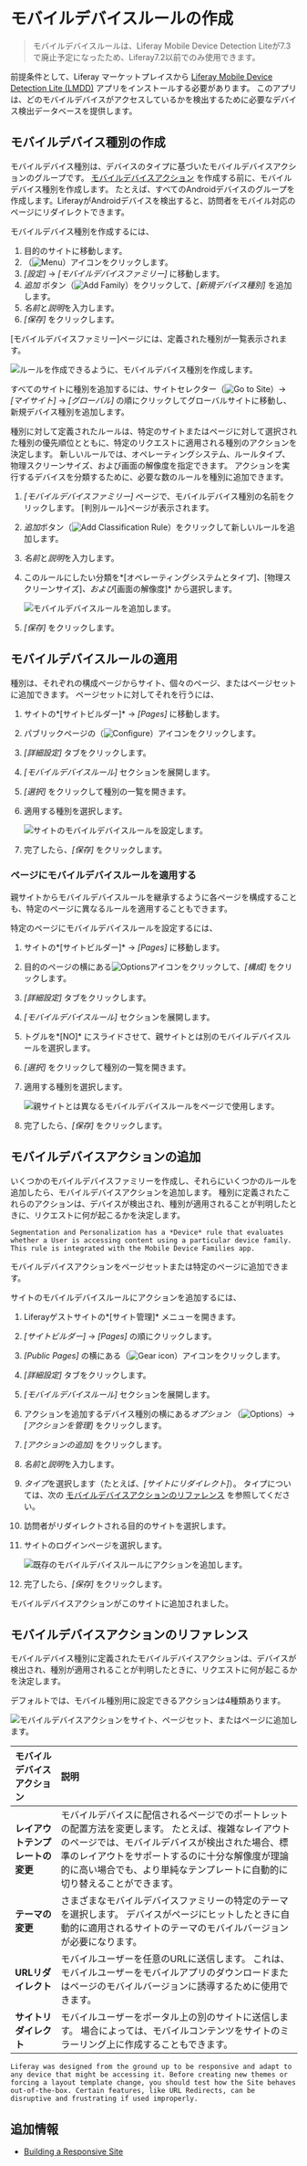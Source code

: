 # モバイルデバイスルールの作成

> モバイルデバイスルールは、Liferay Mobile Device Detection Liteが7.3で廃止予定になったため、Liferay7.2以前でのみ使用できます。

前提条件として、Liferay マーケットプレイスから [Liferay Mobile Device Detection Lite (LMDD)](https://web.liferay.com/marketplace/-/mp/application/92831494) アプリをインストールする必要があります。 このアプリは、どのモバイルデバイスがアクセスしているかを検出するために必要なデバイス検出データベースを提供します。

## モバイルデバイス種別の作成

モバイルデバイス種別は、デバイスのタイプに基づいたモバイルデバイスアクションのグループです。 [モバイルデバイスアクション](#adding-mobile-device-actions) を作成する前に、モバイルデバイス種別を作成します。 たとえば、すべてのAndroidデバイスのグループを作成します。LiferayがAndroidデバイスを検出すると、訪問者をモバイル対応のページにリダイレクトできます。

モバイルデバイス種別を作成するには、

1.  目的のサイトに移動します。
2.  （![Menu](../../../images/icon-menu.png)）アイコンをクリックします。
3.  *[設定]* → *[モバイルデバイスファミリー]* に移動します。
4.  *追加* ボタン（![Add Family](../../../images/icon-add.png)）をクリックして、*[新規デバイス種別]* を追加します。
5.  *名前*と*説明*を入力します。
6.  *[保存]* をクリックします。

[モバイルデバイスファミリー]ページには、定義された種別が一覧表示されます。

![ルールを作成できるように、モバイルデバイス種別を作成します。](./creating-mobile-device-rules/images/01.png)

すべてのサイトに種別を追加するには、サイトセレクター（![Go to Site](../../../images/icon-compass.png)）→ *[マイサイト]* → *[グローバル]* の順にクリックしてグローバルサイトに移動し、新規デバイス種別を追加します。

種別に対して定義されたルールは、特定のサイトまたはページに対して選択された種別の優先順位とともに、特定のリクエストに適用される種別のアクションを決定します。 新しいルールでは、オペレーティングシステム、ルールタイプ、物理スクリーンサイズ、および画面の解像度を指定できます。 アクションを実行するデバイスを分類するために、必要な数のルールを種別に追加できます。

1.  *[モバイルデバイスファミリー]* ページで、モバイルデバイス種別の名前をクリックします。 [判別ルール]ページが表示されます。

2.  *追加*ボタン（![Add Classification Rule](../../../images/icon-add.png)）をクリックして新しいルールを追加します。

3.  *名前*と*説明*を入力します。

4.  このルールにしたい分類を*[オペレーティングシステムとタイプ]*、*[物理スクリーンサイズ]*、および*[画面の解像度]* から選択します。

    ![モバイルデバイスルールを追加します。](creating-mobile-device-rules/images/02.png)

5.  *[保存]* をクリックします。

## モバイルデバイスルールの適用

種別は、それぞれの構成ページからサイト、個々のページ、またはページセットに追加できます。 ページセットに対してそれを行うには、

1.  サイトの*[サイトビルダー]* → *[Pages]* に移動します。

2.  パブリックページの（![Configure](../../../images/icon-cog.png)）アイコンをクリックします。

3.  *[詳細設定]* タブをクリックします。

4.  *[モバイルデバイスルール]* セクションを展開します。

5.  *[選択]* をクリックして種別の一覧を開きます。

6.  適用する種別を選択します。

    ![サイトのモバイルデバイスルールを設定します。](./creating-mobile-device-rules/images/03.png)

7.  完了したら、*[保存]* をクリックします。

### ページにモバイルデバイスルールを適用する

親サイトからモバイルデバイスルールを継承するように各ページを構成することも、特定のページに異なるルールを適用することもできます。

特定のページにモバイルデバイスルールを設定するには、

1.  サイトの*[サイトビルダー]* → *[Pages]* に移動します。

2.  目的のページの横にある![Options](../../../images/icon-options.png)アイコンをクリックして、*[構成]* をクリックします。

3.  *[詳細設定]* タブをクリックします。

4.  *[モバイルデバイスルール]* セクションを展開します。

5.  トグルを*[NO]* にスライドさせて、親サイトとは別のモバイルデバイスルールを選択します。

6.  *[選択]* をクリックして種別の一覧を開きます。

7.  適用する種別を選択します。

    ![親サイトとは異なるモバイルデバイスルールをページで使用します。](./creating-mobile-device-rules/images/04.png)

8.  完了したら、*[保存]* をクリックします。

## モバイルデバイスアクションの追加

いくつかのモバイルデバイスファミリーを作成し、それらにいくつかのルールを追加したら、モバイルデバイスアクションを追加します。 種別に定義されたこれらのアクションは、デバイスが検出され、種別が適用されることが判明したときに、リクエストに何が起こるかを決定します。

```{tip}
Segmentation and Personalization has a *Device* rule that evaluates whether a User is accessing content using a particular device family. This rule is integrated with the Mobile Device Families app.
```

モバイルデバイスアクションをページセットまたは特定のページに追加できます。

サイトのモバイルデバイスルールにアクションを追加するには、

1.  Liferayゲストサイトの*[サイト管理]* メニューを開きます。

2.  *[サイトビルダー]* → *[Pages]* の順にクリックします。

3.  *[Public Pages]* の横にある（![Gear icon](../../../images/icon-cog.png)）アイコンをクリックします。

4.  *[詳細設定]* タブをクリックします。

5.  *[モバイルデバイスルール]* セクションを展開します。

6.  アクションを追加するデバイス種別の横にある*オプション* （![Options](../../../images/icon-actions.png)）→ *[アクションを管理]* をクリックします。

7.  *[アクションの追加]* をクリックします。

8.  *名前*と*説明*を入力します。

9.  *タイプ*を選択します（たとえば、*[サイトにリダイレクト]*）。 タイプについては、次の [モバイルデバイスアクションのリファレンス](#mobile-device-actions-reference) を参照してください。

10. 訪問者がリダイレクトされる目的のサイトを選択します。

11. サイトのログインページを選択します。

    ![既存のモバイルデバイスルールにアクションを追加します。](./creating-mobile-device-rules/images/05.png)

12. 完了したら、*[保存]* をクリックします。

モバイルデバイスアクションがこのサイトに追加されました。

## モバイルデバイスアクションのリファレンス

モバイルデバイス種別に定義されたモバイルデバイスアクションは、デバイスが検出され、種別が適用されることが判明したときに、リクエストに何が起こるかを決定します。

デフォルトでは、モバイル種別用に設定できるアクションは4種類あります。

![モバイルデバイスアクションをサイト、ページセット、またはページに追加します。](./creating-mobile-device-rules/images/06.png)

| モバイルデバイスアクション      | 説明                                                                                                                                          |
| :--- | :--- |
| **レイアウトテンプレートの変更** | モバイルデバイスに配信されるページでのポートレットの配置方法を変更します。 たとえば、複雑なレイアウトのページでは、モバイルデバイスが検出された場合、標準のレイアウトをサポートするのに十分な解像度が理論的に高い場合でも、より単純なテンプレートに自動的に切り替えることができます。 |
| **テーマの変更**         | さまざまなモバイルデバイスファミリーの特定のテーマを選択します。 デバイスがページにヒットしたときに自動的に適用されるサイトのテーマのモバイルバージョンが必要になります。                                                       |
| **URLリダイレクト**      | モバイルユーザーを任意のURLに送信します。 これは、モバイルユーザーをモバイルアプリのダウンロードまたはページのモバイルバージョンに誘導するために使用できます。                                                           |
| **サイトリダイレクト**      | モバイルユーザーをポータル上の別のサイトに送信します。 場合によっては、モバイルコンテンツをサイトのミラーリング上に作成することもできます。                                                                      |

```{tip}
Liferay was designed from the ground up to be responsive and adapt to any device that might be accessing it. Before creating new themes or forcing a layout template change, you should test how the Site behaves out-of-the-box. Certain features, like URL Redirects, can be disruptive and frustrating if used improperly.
```

## 追加情報

  - [Building a Responsive Site](./building-a-responsive-site.md)

